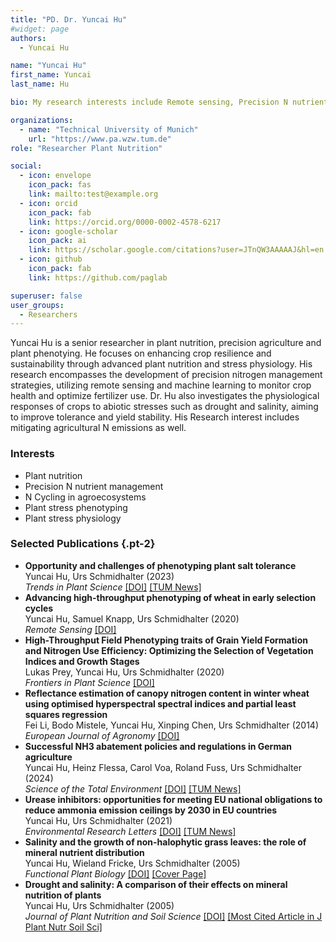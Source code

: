 ```yaml
---
title: "PD. Dr. Yuncai Hu"
#widget: page
authors:
  - Yuncai Hu

name: "Yuncai Hu"
first_name: Yuncai
last_name: Hu

bio: My research interests include Remote sensing, Precision N nutrient management, Plant phenotyping for complex traits of abiotic stress tolerance, Agricultural N emissions, and Physiological mechanisms of plant responses to abiotic stresses.

organizations:
  - name: "Technical University of Munich"
    url: "https://www.pa.wzw.tum.de"
role: "Researcher Plant Nutrition"

social:
  - icon: envelope
    icon_pack: fas
    link: mailto:test@example.org
  - icon: orcid
    icon_pack: fab
    link: https://orcid.org/0000-0002-4578-6217
  - icon: google-scholar
    icon_pack: ai
    link: https://scholar.google.com/citations?user=JTnQW3AAAAAJ&hl=en
  - icon: github
    icon_pack: fab
    link: https://github.com/paglab

superuser: false
user_groups:
  - Researchers
---
```


Yuncai Hu is a senior researcher in plant nutrition, precision agriculture and plant phenotying. He focuses on enhancing crop resilience and sustainability through advanced plant nutrition and stress physiology. 
His research encompasses the development of precision nitrogen management strategies, utilizing remote sensing and machine learning to monitor crop health and optimize fertilizer use. 
Dr. Hu also investigates the physiological responses of crops to abiotic stresses such as drought and salinity, aiming to improve tolerance and yield stability. His Research interest includes mitigating agricultural N emissions as well.

### Interests
  - Plant nutrition
  - Precision N nutrient management  
  - N Cycling in agroecosystems 
  - Plant stress phenotyping
  - Plant stress physiology

### Selected Publications {.pt-2}

<ul>
  <li>
    <strong>Opportunity and challenges of phenotyping plant salt tolerance</strong><br>
    Yuncai Hu, Urs Schmidhalter (2023)<br>
    <em>Trends in Plant Science</em>
    <a href="https://doi.org/10.1016/j.tplants.2022.12.010">[DOI]</a>
    <a href="https://www.ls.tum.de/en/ls/public-relations/news/news-detail/article/feeding-the-world-opportunities-and-challenges-of-phenotyping-plant-salt-tolerance/">[TUM News]</a>
  </li>
  <li>
    <strong>Advancing high-throughput phenotyping of wheat in early selection cycles</strong><br>
    Yuncai Hu, Samuel Knapp, Urs Schmidhalter (2020)<br>
    <em>Remote Sensing</em>
    <a href="https://doi.org/10.3390/rs12030574">[DOI]</a>
  </li>
<li>
    <strong>High-Throughput Field Phenotyping traits of Grain Yield Formation and Nitrogen Use Efficiency: Optimizing the Selection of Vegetation Indices and Growth Stages</strong><br>
    Lukas Prey, Yuncai Hu, Urs Schmidhalter (2020)<br>
    <em>Frontiers in Plant Science</em>
    <a href="https://doi.org/10.3389/fpls.2019.01672">[DOI]</a>
  </li>

<li>
    <strong>Reflectance estimation of canopy nitrogen content in winter wheat using optimised hyperspectral spectral indices and partial least squares regression</strong><br>
    Fei Li, Bodo Mistele, Yuncai Hu, Xinping Chen, Urs Schmidhalter (2014)<br>
    <em>European Journal of Agronomy</em>
    <a href="https://doi.org/10.1016/j.eja.2013.09.006">[DOI]</a>
  </li>

<li>
    <strong>Successful NH3 abatement policies and regulations in German agriculture</strong><br>
    Yuncai Hu, Heinz Flessa, Carol Voa, Roland Fuss, Urs Schmidhalter (2024)<br>
    <em>Science of the Total Environment</em>
    <a href="https://doi.org/10.1016/j.scitotenv.2024.177362">[DOI]</a>    
    <a href="https://www.tum.de/en/news-and-events/all-news/press-releases/details/regulations-for-ammonia-reduction-are-successful">[TUM News]</a>
  </li>

 <li>
    <strong>Urease inhibitors: opportunities for meeting EU national obligations to reduce ammonia emission ceilings by 2030 in EU countries</strong><br>
    Yuncai Hu, Urs Schmidhalter (2021)<br>
    <em>Environmental Research Letters</em>
    <a href="https://doi.org/10.1088/1748-9326/ac16fe">[DOI]</a>
    <a href="https://www.tum.de/en/news-and-events/all-news/press-releases/details/oekoeffizientes-duengen-schont-natur-gesundheit-und-geldbeutel">[TUM News]</a>
  </li>

<li>
    <strong>Salinity and the growth of non-halophytic grass leaves: the role of mineral nutrient distribution</strong><br>
    Yuncai Hu, Wieland Fricke, Urs Schmidhalter (2005)<br>
    <em>Functional Plant Biology</em>
    <a href="https://doi.org/10.1071/FP05080">[DOI]</a>
    <a href="https://www.publish.csiro.au/fp/issue/954">[Cover Page]</a>
  </li>

  <li>
    <strong>Drought and salinity: A comparison of their effects on mineral nutrition of plants</strong><br>
    Yuncai Hu, Urs Schmidhalter (2005)<br>
    <em>Journal of Plant Nutrition and Soil Science</em>
    <a href="https://doi.org/10.1002/jpln.200420516">[DOI]</a>
    <a href="https://onlinelibrary.wiley.com/journal/15222624?tabActivePane=undefined">[Most Cited Article in J Plant Nutr Soil Sci]</a>
  </li>
    
</ul>
